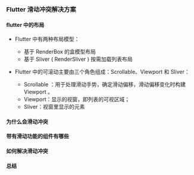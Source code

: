 ### Flutter 滑动冲突解决方案

#### flutter 中的布局

- Flutter 中有两种布局模型：
  - 基于 RenderBox 的盒模型布局
  - 基于 Sliver ( RenderSliver ) 按需加载列表布局

- Flutter 中的可滚动主要由三个角色组成：Scrollable、Viewport 和 Sliver：
  - Scrollable ：用于处理滑动手势，确定滑动偏移，滑动偏移变化时构建 Viewport 。
  - Viewport：显示的视窗，即列表的可视区域；
  - Sliver：视窗里显示的元素

#### 为什么会滑动冲突

#### 带有滑动功能的组件有哪些

#### 如何解决滑动冲突

#### 总结